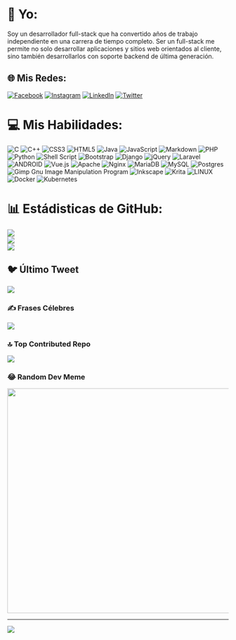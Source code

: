 # 💫 Yo:
Soy un desarrollador full-stack que ha convertido años de trabajo independiente en una carrera de tiempo completo. Ser un full-stack me permite no solo desarrollar aplicaciones y sitios web orientados al cliente, sino también desarrollarlos con soporte backend de última generación.


## 🌐 Mis Redes:
[![Facebook](https://img.shields.io/badge/Facebook-%231877F2.svg?logo=Facebook&logoColor=white)](https://facebook.com/lopalejandro) [![Instagram](https://img.shields.io/badge/Instagram-%23E4405F.svg?logo=Instagram&logoColor=white)](https://instagram.com/alejandrolopez2398) [![LinkedIn](https://img.shields.io/badge/LinkedIn-%230077B5.svg?logo=linkedin&logoColor=white)](https://linkedin.com/in/lopezale) [![Twitter](https://img.shields.io/badge/Twitter-%231DA1F2.svg?logo=Twitter&logoColor=white)](https://twitter.com/alelopez201267) 

# 💻 Mis Habilidades:
![C](https://img.shields.io/badge/c-%2300599C.svg?style=for-the-badge&logo=c&logoColor=white) ![C++](https://img.shields.io/badge/c++-%2300599C.svg?style=for-the-badge&logo=c%2B%2B&logoColor=white) ![CSS3](https://img.shields.io/badge/css3-%231572B6.svg?style=for-the-badge&logo=css3&logoColor=white) ![HTML5](https://img.shields.io/badge/html5-%23E34F26.svg?style=for-the-badge&logo=html5&logoColor=white) ![Java](https://img.shields.io/badge/java-%23ED8B00.svg?style=for-the-badge&logo=java&logoColor=white) ![JavaScript](https://img.shields.io/badge/javascript-%23323330.svg?style=for-the-badge&logo=javascript&logoColor=%23F7DF1E) ![Markdown](https://img.shields.io/badge/markdown-%23000000.svg?style=for-the-badge&logo=markdown&logoColor=white) ![PHP](https://img.shields.io/badge/php-%23777BB4.svg?style=for-the-badge&logo=php&logoColor=white) ![Python](https://img.shields.io/badge/python-3670A0?style=for-the-badge&logo=python&logoColor=ffdd54) ![Shell Script](https://img.shields.io/badge/shell_script-%23121011.svg?style=for-the-badge&logo=gnu-bash&logoColor=white) ![Bootstrap](https://img.shields.io/badge/bootstrap-%23563D7C.svg?style=for-the-badge&logo=bootstrap&logoColor=white) ![Django](https://img.shields.io/badge/django-%23092E20.svg?style=for-the-badge&logo=django&logoColor=white) ![jQuery](https://img.shields.io/badge/jquery-%230769AD.svg?style=for-the-badge&logo=jquery&logoColor=white) ![Laravel](https://img.shields.io/badge/laravel-%23FF2D20.svg?style=for-the-badge&logo=laravel&logoColor=white) ![ANDROID](https://img.shields.io/badge/android-%2320232a.svg?style=for-the-badge&logo=android&logoColor=%a4c639) ![Vue.js](https://img.shields.io/badge/vuejs-%2335495e.svg?style=for-the-badge&logo=vuedotjs&logoColor=%234FC08D) ![Apache](https://img.shields.io/badge/apache-%23D42029.svg?style=for-the-badge&logo=apache&logoColor=white) ![Nginx](https://img.shields.io/badge/nginx-%23009639.svg?style=for-the-badge&logo=nginx&logoColor=white) ![MariaDB](https://img.shields.io/badge/MariaDB-003545?style=for-the-badge&logo=mariadb&logoColor=white) ![MySQL](https://img.shields.io/badge/mysql-%2300f.svg?style=for-the-badge&logo=mysql&logoColor=white) ![Postgres](https://img.shields.io/badge/postgres-%23316192.svg?style=for-the-badge&logo=postgresql&logoColor=white) ![Gimp Gnu Image Manipulation Program](https://img.shields.io/badge/Gimp-657D8B?style=for-the-badge&logo=gimp&logoColor=FFFFFF) ![Inkscape](https://img.shields.io/badge/Inkscape-e0e0e0?style=for-the-badge&logo=inkscape&logoColor=080A13) ![Krita](https://img.shields.io/badge/Krita-203759?style=for-the-badge&logo=krita&logoColor=EEF37B) ![LINUX](https://img.shields.io/badge/Linux-FCC624?style=for-the-badge&logo=linux&logoColor=black) ![Docker](https://img.shields.io/badge/docker-%230db7ed.svg?style=for-the-badge&logo=docker&logoColor=white) ![Kubernetes](https://img.shields.io/badge/kubernetes-%23326ce5.svg?style=for-the-badge&logo=kubernetes&logoColor=white)
# 📊 Estádisticas de GitHub:
![](https://github-readme-stats.vercel.app/api?username=LopezAlejandro&theme=dark&hide_border=false&include_all_commits=false&count_private=false)<br/>
![](https://github-readme-streak-stats.herokuapp.com/?user=LopezAlejandro&theme=dark&hide_border=false)<br/>
![](https://github-readme-stats.vercel.app/api/top-langs/?username=LopezAlejandro&theme=dark&hide_border=false&include_all_commits=false&count_private=false&layout=compact)

## 🐦 Último Tweet
[![](https://gtce.itsvg.in/api?username=alelopez201267)](https://github.com/VishwaGauravIn/github-twitter-card-embed)

### ✍️ Frases Célebres
![](https://quotes-github-readme.vercel.app/api?type=horizontal&theme=radical)

### 🔝 Top Contributed Repo
![](https://github-contributor-stats.vercel.app/api?username=LopezAlejandro&limit=5&theme=dark&combine_all_yearly_contributions=true)

### 😂 Random Dev Meme
<img src="https://rm.up.railway.app/" width="512px"/>

---
[![](https://visitcount.itsvg.in/api?id=LopezAlejandro&icon=0&color=0)](https://visitcount.itsvg.in)

<!-- Proudly created with GPRM ( https://gprm.itsvg.in ) -->
